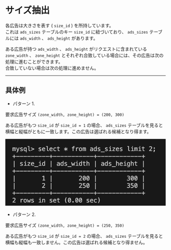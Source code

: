 # サイズ抽出

各広告は大きさを表す ( `size_id` ) を所持しています。  
これは `ads_sizes` テーブルのキー `size_id` に紐づいており、 `ads_sizes` テーブルには `ads_width` 、 `ads_height` があります。

ある広告が持つ `ads_width` 、 `ads_height` がリクエストに含まれている `zone_width` 、 `zone_height` とそれぞれ合致している場合には、その広告は次の処理に進むことができます。  
合致していない場合は次の処理に進めません。

---

## 具体例

- パターン 1.

要求広告サイズ `(zone_width, zone_height) = (200, 300)`

ある広告がもつ `size_id` が `size_id = 1` の場合、 `ads_sizes` テーブルを見ると横幅と縦幅がともに一致します。この広告は選ばれる候補となり得ます。

![ads_sizes](./ads_sizes.png)

- パターン 2.

要求広告サイズ `(zone_width, zone_height) = (250, 350)`

ある広告がもつ `size_id` が `size_id = 2` の場合、 `ads_sizes` テーブルを見ると横幅も縦幅も一致しません。この広告は選ばれる候補となり得ません。
